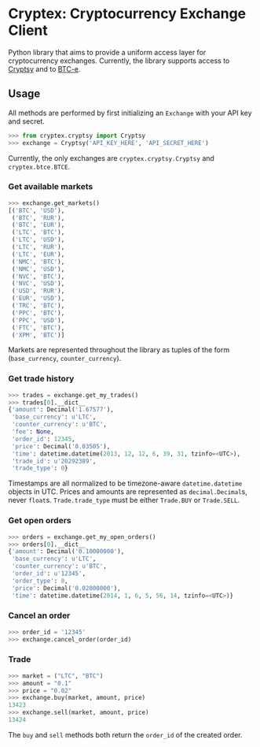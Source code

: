 Cryptex: Cryptocurrency Exchange Client
=======================================

Python library that aims to provide a uniform access layer for cryptocurrency exchanges.  Currently, the library supports access to [Cryptsy][1] and to [BTC-e][2].

Usage
-----

All methods are performed by first initializing an `Exchange` with your API key and secret.

```python
>>> from cryptex.cryptsy import Cryptsy
>>> exchange = Cryptsy('API_KEY_HERE', 'API_SECRET_HERE')
```

Currently, the only exchanges are `cryptex.cryptsy.Cryptsy` and `cryptex.btce.BTCE`.

### Get available markets

```python
>>> exchange.get_markets()
[('BTC', 'USD'),
 ('BTC', 'RUR'),
 ('BTC', 'EUR'),
 ('LTC', 'BTC'),
 ('LTC', 'USD'),
 ('LTC', 'RUR'),
 ('LTC', 'EUR'),
 ('NMC', 'BTC'),
 ('NMC', 'USD'),
 ('NVC', 'BTC'),
 ('NVC', 'USD'),
 ('USD', 'RUR'),
 ('EUR', 'USD'),
 ('TRC', 'BTC'),
 ('PPC', 'BTC'),
 ('PPC', 'USD'),
 ('FTC', 'BTC'),
 ('XPM', 'BTC')]
```

Markets are represented throughout the library as tuples of the form (`base_currency`, `counter_currency`).

### Get trade history

```python
>>> trades = exchange.get_my_trades()
>>> trades[0].__dict__
{'amount': Decimal('1.67577'),
 'base_currency': u'LTC',
 'counter_currency': u'BTC',
 'fee': None,
 'order_id': 12345,
 'price': Decimal('0.03505'),
 'time': datetime.datetime(2013, 12, 12, 6, 39, 31, tzinfo=<UTC>),
 'trade_id': u'20292389',
 'trade_type': 0}
```

Timestamps are all normalized to be timezone-aware `datetime.datetime` objects in UTC. Prices and amounts are represented as `decimal.Decimal`s, never `float`s.  `Trade.trade_type` must be either `Trade.BUY` or `Trade.SELL`.

### Get open orders

```python
>>> orders = exchange.get_my_open_orders()
>>> orders[0].__dict__
{'amount': Decimal('0.10000000'),
 'base_currency': u'LTC',
 'counter_currency': u'BTC',
 'order_id': u'12345',
 'order_type': 0,
 'price': Decimal('0.02000000'),
 'time': datetime.datetime(2014, 1, 6, 5, 56, 14, tzinfo=<UTC>)}
```

### Cancel an order

```python
>>> order_id = '12345'
>>> exchange.cancel_order(order_id)
```

### Trade

```python
>>> market = ("LTC", "BTC")
>>> amount = "0.1"
>>> price = "0.02"
>>> exchange.buy(market, amount, price)
13423
>>> exchange.sell(market, amount, price)
13424
```

The `buy` and `sell` methods both return the `order_id` of the created order.

[1]: https://www.cryptsy.com/
[2]: https://btc-e.com/
